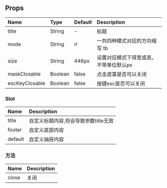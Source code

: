 ## Props

| Name  |    Type  | Default  | Description |
| :-----| :--------| :------- | :--- |
| title | String |  -  | 标题 |
| mode  |   String |  rl  | 一共四种模式对应的方向缩写 tb | bt | lr | rl |
| size | String | 446px  | 设置对应模式下得宽或高，不带单位默认px |
| maskClosable | Boolean | false | 点击遮罩是否可以关闭 |
| escKeyClosable | Boolean | false | 按键esc是否可以关闭 |

### Slot
| Name     | Description |
| :-------- | :--------|
| title | 自定义标题内容,将会导致参数title无效 |
| footer | 自定义底部内容 |
| default  | 自定义抽屉内容 |

### 方法
| Name     | Description |
| :-------- | :--------|
| close     | 关闭 |

